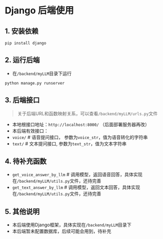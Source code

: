 # Django 后端使用
## 1. 安装依赖
```shell
pip install django
```
## 2. 运行后端
- 在`/backend/myLLM`目录下运行
```shell
python manage.py runserver
```

## 3. 后端接口
> 关于后端URL和函数映射关系，可以查看`/backend/myLLM/urls.py`文件
- 本地根接口地址：`http://localhost:8000/` （后面部署服务器再改）
- 本后端有效接口：
- `voice/` # 语音提问接口， 参数为`voice_str`，值为语音转化的字符串
- `text/` # 文本提问接口, 参数为`text_str`，值为文本字符串

## 4. 待补充函数
- `get_voice_answer_by_llm` # 调用模型，返回语音回答，具体实现在`/backend/myLLM/utils.py`文件，还待完善
- `get_text_answer_by_llm` # 调用模型，返回文本回答，具体实现在`/backend/myLLM/utils.py`文件，还待完善


## 5. 其他说明
- 本后端使用Django框架，具体实现在`/backend/myLLM`目录下
- 本后端暂未配置数据库，后续可能会用到，待补充